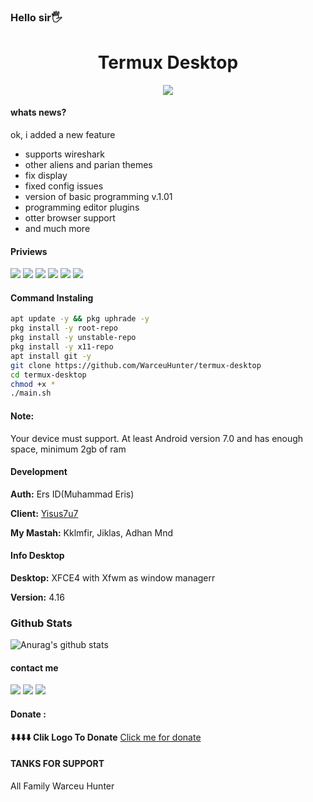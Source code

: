 ### Hello sir🖐️

<h1 align="center">Termux Desktop</h1>
<p align="center">
<img src="https://github.com/WarceuHunter/termux-desktop/blob/main/ss/Screenshot_20211224-220119.jpg">
</p>

#### whats news?

ok, i added a new feature
 - supports wireshark
 - other aliens and parian themes 
 - fix display
 - fixed config issues
 - version of basic programming v.1.01
 - programming editor plugins 
 - otter browser support 
 - and much more

#### Priviews
<img src="https://github.com/WarceuHunter/termux-desktop/blob/main/ss/Screenshot_20211224-221210.jpg">
<img src="https://github.com/WarceuHunter/termux-desktop/blob/main/ss/Screenshot_20211224-220818.jpg">
<img src="https://github.com/WarceuHunter/termux-desktop/blob/main/ss/Screenshot_20211224-220721.jpg">
<img src="https://github.com/WarceuHunter/termux-desktop/blob/main/ss/Screenshot_20211224-220411.jpg">
<img src="https://github.com/WarceuHunter/termux-desktop/blob/main/ss/Screenshot_20211224-220210.jpg">
<img src="https://github.com/WarceuHunter/termux-desktop/blob/main/ss/Screenshot_20211224-220142.jpg">

#### Command Instaling
```bash
apt update -y && pkg uphrade -y
pkg install -y root-repo
pkg install -y unstable-repo
pkg install -y x11-repo
apt install git -y
git clone https://github.com/WarceuHunter/termux-desktop
cd termux-desktop
chmod +x *
./main.sh
```
#### Note:
 Your device must support. At least Android version 7.0 and has enough space, minimum 2gb of ram
#### Development
<p><b>Auth:</b> Ers ID(Muhammad Eris)
<p><b>Client:</b> <a href="https://github.com/yisus7u7">Yisus7u7</a>
<p><b>My Mastah:</b> Kklmfir, Jiklas, Adhan Mnd
</p>

#### Info Desktop
<p><b>Desktop:</b> XFCE4 with Xfwm as window managerr
<p><b>Version:</b> 4.16
</p>

### Github Stats
![Anurag's github stats](https://github-readme-stats.vercel.app/api?username=WarceuProject&show_icons=true&theme=radical)<br>

#### contact me
[![](https://img.shields.io/badge/Facebook-blue?logo=Facebook&logoColor=blue&labelColor=white)](https://m.facebook.com/WarceuHunter/?_ft_=mf_story_key.321585052830283%3Atop_level_post_id.321585026163619%3Atl_objid.321585026163619%3Acontent_owner_id_new.114509076871216%3Athrowback_story_fbid.321585052830283%3Apage_id.114509076871216%3Astory_location.4%3Astory_attachment_style.profile_media%3Atds_flgs.3%3Aott.AX9z7A386oR4HjrP%3Athid.114509076871216&__tn__=%2Cg&_rdr)
[![](https://img.shields.io/badge/Whatsapp-CHAT-green?logo=Whatsapp&logoColor=Brightgreen&labelColor=white)](https://wa.me/6285759669252?text=Excusme+sir)
[![](https://img.shields.io/badge/Forum-Group-blue?logo=Telegram&logoColorBrightblue&LabelColor=white)](https://t.me/joinchat/8k7velZ7UjY5NmQ1)
#### Donate :
<b>⬇️⬇️⬇️⬇️ Clik Logo To Donate</b>
<a href="https://www.paypal.com/paypalme/yagamiid">Click me for donate</a>

#### TANKS FOR SUPPORT
All Family Warceu Hunter
